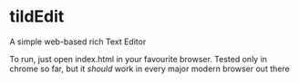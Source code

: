 # tildEdit
A simple web-based rich Text Editor

To run, just open index.html in your favourite browser.
Tested only in chrome so far, but it *should* work in every major modern browser out there
